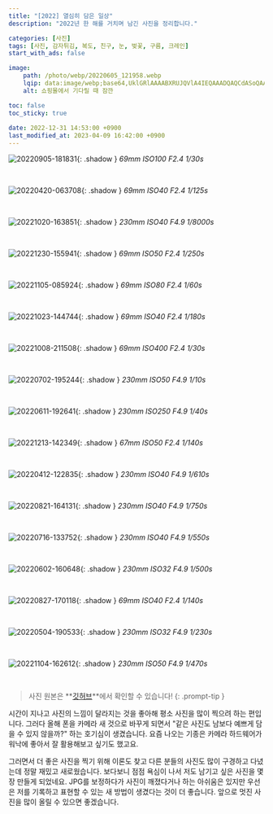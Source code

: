```yaml
---
title: "[2022] 열심히 담은 일상"
description: "2022년 한 해를 거치며 남긴 사진을 정리합니다."

categories: [사진]
tags: [사진, 감자튀김, 복도, 친구, 눈, 벚꽃, 구름, 크레인]
start_with_ads: false

image:
    path: /photo/webp/20220605_121958.webp
    lqip: data:image/webp;base64,UklGRlAAAABXRUJQVlA4IEQAAADQAQCdASoQAAgAAgA0JZQCdAD0tNvXgAD++yUU4/HtnDOizij1uz6dfZTsypE5KvKr20uztM+CbrkMAgjCLe9cNkIAAA==
    alt: 쇼핑몰에서 기다릴 때 잠깐

toc: false
toc_sticky: true
 
date: 2022-12-31 14:53:00 +0900
last_modified_at: 2023-04-09 16:42:00 +0900
---
```


<!--
메모: 사진은 선형으로 1/2 크기로 줄이고(= 면적으로는 1/4 수준으로 감소) webp 포맷으로 변경(p: 80)하여 올림
Ex) 4000x3000.jpg => 2000x1500.webp
-->

![20220905-181831](/photo/webp/20220905_181831.webp){: .shadow }
_69mm ISO100 F2.4 1/30s_

<br>

![20220420-063708](/photo/webp/20220420_063708.webp){: .shadow }
_69mm ISO40 F2.4 1/125s_

<br>

![20221020-163851](/photo/webp/20221020_163851.webp){: .shadow }
_230mm ISO40 F4.9 1/8000s_

<br>

![20221230-155941](/photo/webp/20221230_155941.webp){: .shadow }
_69mm ISO50 F2.4 1/250s_

<br>

![20221105-085924](/photo/webp/20221105_085924.webp){: .shadow }
_69mm ISO80 F2.4 1/60s_

<br>

![20221023-144744](/photo/webp/20221023_144744.webp){: .shadow }
_69mm ISO40 F2.4 1/180s_

<br>

![20221008-211508](/photo/webp/20221008_211508.webp){: .shadow }
_69mm ISO400 F2.4 1/30s_

<br>

![20220702-195244](/photo/webp/20220702_195244.webp){: .shadow }
_230mm ISO50 F4.9 1/10s_

<br>

![20220611-192641](/photo/webp/20220611_192641.webp){: .shadow }
_230mm ISO250 F4.9 1/40s_

<br>

![20221213-142349](/photo/webp/20221213_142349.webp){: .shadow }
_67mm ISO50 F2.4 1/140s_

<br>

![20220412-122835](/photo/webp/20220412_122835.webp){: .shadow }
_230mm ISO40 F4.9 1/610s_

<br>

![20220821-164131](/photo/webp/20220821_164131.webp){: .shadow }
_230mm ISO40 F4.9 1/750s_

<br>

![20220716-133752](/photo/webp/20220716_133752.webp){: .shadow }
_230mm ISO40 F4.9 1/550s_

<br>

![20220602-160648](/photo/webp/20220602_160648.webp){: .shadow }
_230mm ISO32 F4.9 1/500s_

<br>

![20220827-170118](/photo/webp/20220827_170118.webp){: .shadow }
_69mm ISO40 F2.4 1/140s_

<br>

![20220504-190533](/photo/webp/20220504_190533.webp){: .shadow }
_230mm ISO32 F4.9 1/230s_

<br>

![20221104-162612](/photo/webp/20221104_162612.webp){: .shadow }
_230mm ISO50 F4.9 1/470s_

<br>

> 사진 원본은 **[깃허브](https://github.com/hynrng/hynrng.github.io.resources/tree/master/photo/jpg)**에서 확인할 수 있습니다!
{: .prompt-tip }

시간이 지나고 사진의 느낌이 달라지는 것을 좋아해 평소 사진을 많이 찍으려 하는 편입니다. 그러다 올해 폰을 카메라 새 것으로 바꾸게 되면서 "같은 사진도 남보다 예쁘게 담을 수 있지 않을까?" 하는 호기심이 생겼습니다. 요즘 나오는 기종은 카메라 하드웨어가 워낙에 좋아서 잘 활용해보고 싶기도 했고요.

그러면서 더 좋은 사진을 찍기 위해 이론도 찾고 다른 분들의 사진도 많이 구경하고 다녔는데 정말 재밌고 새로웠습니다. 보다보니 점점 욕심이 나서 저도 남기고 싶은 사진을 몇 장 만들게 되었네요.
JPG를 보정하다가 사진이 깨졌다거나 하는 아쉬움은 있지만 우선은 저를 기록하고 표현할 수 있는 새 방법이 생겼다는 것이 더 좋습니다. 앞으로 멋진 사진을 많이 올릴 수 있으면 좋겠습니다.